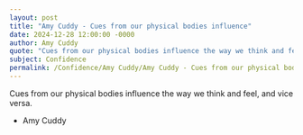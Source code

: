 ```yaml
---
layout: post
title: "Amy Cuddy - Cues from our physical bodies influence"
date: 2024-12-28 12:00:00 -0000
author: Amy Cuddy
quote: "Cues from our physical bodies influence the way we think and feel, and vice versa."
subject: Confidence
permalink: /Confidence/Amy Cuddy/Amy Cuddy - Cues from our physical bodies influence
---
```


Cues from our physical bodies influence the way we think and feel, and vice versa.

- Amy Cuddy
